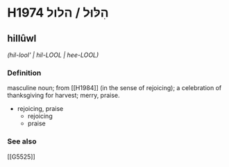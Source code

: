 # H1974 הִלּוּל / הלול

## hillûwl

_(hil-lool' | hil-LOOL | hee-LOOL)_

### Definition

masculine noun; from [[H1984]] (in the sense of rejoicing); a celebration of thanksgiving for harvest; merry, praise.

- rejoicing, praise
    - rejoicing
    - praise
### See also

[[G5525]]

